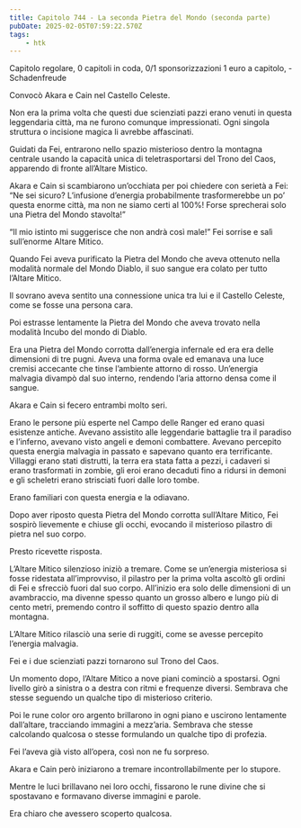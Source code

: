 ```yaml
---
title: Capitolo 744 - La seconda Pietra del Mondo (seconda parte)
pubDate: 2025-02-05T07:59:22.570Z
tags:
    - htk
---
```



Capitolo regolare,
0 capitoli in coda,
0/1 sponsorizzazioni 1 euro a capitolo,
-Schadenfreude


Convocò Akara e Cain nel Castello Celeste.


Non era la prima volta che questi due scienziati pazzi erano venuti in questa leggendaria città, ma ne furono comunque impressionati. Ogni singola struttura o incisione magica li avrebbe affascinati.


Guidati da Fei, entrarono nello spazio misterioso dentro la montagna centrale usando la capacità unica di teletrasportarsi del Trono del Caos, apparendo di fronte all’Altare Mistico.


Akara e Cain si scambiarono un’occhiata per poi chiedere con serietà a Fei: “Ne sei sicuro? L’infusione d’energia probabilmente trasformerebbe un po’ questa enorme città, ma non ne siamo certi al 100%! Forse sprecherai solo una Pietra del Mondo stavolta!”


“Il mio istinto mi suggerisce che non andrà così male!” Fei sorrise e salì sull’enorme Altare Mitico.


Quando Fei aveva purificato la Pietra del Mondo che aveva ottenuto nella modalità normale del Mondo Diablo, il suo sangue era colato per tutto l’Altare Mitico.


Il sovrano aveva sentito una connessione unica tra lui e il Castello Celeste, come se fosse una persona cara.


Poi estrasse lentamente la Pietra del Mondo che aveva trovato nella modalità Incubo del mondo di Diablo.


Era una Pietra del Mondo corrotta dall’energia infernale ed era era delle dimensioni di tre pugni. Aveva una forma ovale ed emanava una luce cremisi accecante che tinse l’ambiente attorno di rosso. Un’energia malvagia divampò dal suo interno, rendendo l’aria attorno densa come il sangue.


Akara e Cain si fecero entrambi molto seri.


Erano le persone più esperte nel Campo delle Ranger ed erano quasi esistenze antiche. Avevano assistito alle leggendarie battaglie tra il paradiso e l’inferno, avevano visto angeli e demoni combattere. Avevano percepito questa energia malvagia in passato e sapevano quanto era terrificante. Villaggi erano stati distrutti, la terra era stata fatta a pezzi, i cadaveri si erano trasformati in zombie, gli eroi erano decaduti fino a ridursi in demoni e gli scheletri erano strisciati fuori dalle loro tombe.


Erano familiari con questa energia e la odiavano.


Dopo aver riposto questa Pietra del Mondo corrotta sull’Altare Mitico, Fei sospirò lievemente e chiuse gli occhi, evocando il misterioso pilastro di pietra nel suo corpo.


Presto ricevette risposta.


L’Altare Mitico silenzioso iniziò a tremare. Come se un’energia misteriosa si fosse ridestata all’improvviso, il pilastro per la prima volta ascoltò gli ordini di Fei e sfrecciò fuori dal suo corpo. All’inizio era solo delle dimensioni di un avambraccio, ma divenne spesso quanto un grosso albero e lungo più di cento metri, premendo contro il soffitto di questo spazio dentro alla montagna.


L’Altare Mitico rilasciò una serie di ruggiti, come se avesse percepito l’energia malvagia.


Fei e i due scienziati pazzi tornarono sul Trono del Caos.


Un momento dopo, l’Altare Mitico a nove piani cominciò a spostarsi. Ogni livello girò a sinistra o a destra con ritmi e frequenze diversi. Sembrava che stesse seguendo un qualche tipo di misterioso criterio.


Poi le rune color oro argento brillarono in ogni piano e uscirono lentamente dall’altare, tracciando immagini a mezz’aria. Sembrava che stesse calcolando qualcosa o stesse formulando un qualche tipo di profezia.


Fei l’aveva già visto all’opera, così non ne fu sorpreso.


Akara e Cain però iniziarono a tremare incontrollabilmente per lo stupore.


Mentre le luci brillavano nei loro occhi, fissarono le rune divine che si spostavano e formavano diverse immagini e parole.


Era chiaro che avessero scoperto qualcosa.


